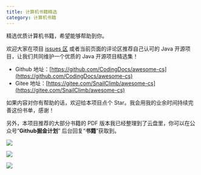 ```yaml
---
title: 计算机书籍精选
category: 计算机书籍
---
```


精选优质计算机书籍，希望能够帮助到你。

欢迎大家在项目 [issues 区](https://github.com/CodingDocs/awesome-cs/issues) 或者当前页面的评论区推荐自己认可的 Java 开源项目，让我们共同维护一个优质的 Java 开源项目精选集！

- Github 地址：[https://github.com/CodingDocs/awesome-cs](https://github.com/CodingDocs/awesome-cs)
- Gitee 地址：[https://gitee.com/SnailClimb/awesome-cs](https://gitee.com/SnailClimb/awesome-cs) 

如果内容对你有帮助的话，欢迎给本项目点个 Star。我会用我的业余时间持续完善这份书单，感谢！

另外，本项目推荐的大部分书籍的 PDF 版本我已经整理到了云盘里，你可以在公众号“**Github掘金计划**” 后台回复“**书籍**”获取到。

![](https://guide-blog-images.oss-cn-shenzhen.aliyuncs.com/github/javaguide/booksimage-20220409153638398.png)

![](https://oscimg.oschina.net/oscnet/up-b270743c8190a69a54683e084b5543e0e91.png)

![](https://oscimg.oschina.net/oscnet/up-67e0a8d1ce659a022b7b6db5163ba0f7aeb.png)

